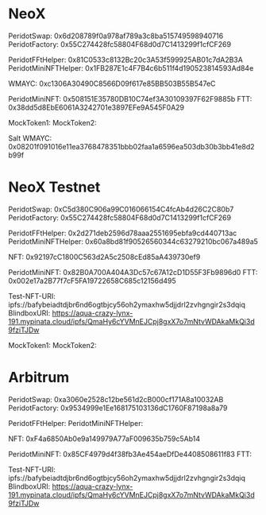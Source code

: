 # NeoX

PeridotSwap: 0x6d208789f0a978af789a3c8ba515749598940716
PeridotFactory: 0x55C274428fc58804F68d0d7C1413299f1cfCF269

PeridotFFtHelper: 0x81C0533c8132Bc20c3A53f599925AB01c7dA2B3A
PeridotMiniNFTHelper: 0x1FB287E1c4F7B4c6b511f4d190523814593Ad84e

WMAYC: 0xc1306A30490C8566D09f617e85BB503B55B547eC

PeridotMiniNFT: 0x508151E35780DB10C74ef3A30109397F62F9885b
FTT: 0x38dd5d8EbE6061A3242701e3897EFe9A545F0A29

MockToken1:
MockToken2:

Salt WMAYC: 0x08201f091016e11ea3768478351bbb02faa1a6596ea503db30b3bb41e8d2b99f

# NeoX Testnet

PeridotSwap: 0xC5d380C906a99C016066154C4fcAb4d26C2C80b7
PeridotFactory: 0x55C274428fc58804F68d0d7C1413299f1cfCF269

PeridotFFtHelper: 0x2d271deb2596d78aaa2551695ebfa9cd440713ac
PeridotMiniNFTHelper: 0x60a8bd81f90526560344c63279210bc067a489a5

NFT: 0x92197cC1800C563d2A5c2508cEd85aA439730ef9

PeridotMiniNFT: 0x82B0A700A404A3Dc57c67A12cD1D55F3Fb9896d0
FTT: 0x002e17a2B77f7cF5FA19722658C685c12156d495

Test-NFT-URI: ipfs://bafybeiadtdjbr6nd6ogtbjcy56oh2ymaxhw5djjdrl2zvhgngir2s3dqiq
BlindboxURI: https://aqua-crazy-lynx-191.mypinata.cloud/ipfs/QmaHy6cYVMnEJCpj8gxX7o7mNtvWDAkaMkQi3d9fziTJDw

MockToken1:
MockToken2:

# Arbitrum

PeridotSwap: 0xa3060e2528c12be561d2cB000cf171A8a10032AB
PeridotFactory: 0x9534999e1Ee168175103136dC1760F87198a8a79

PeridotFFtHelper:
PeridotMiniNFTHelper:

NFT: 0xF4a6850Ab0e9a149979A77aF009635b759c5Ab14

PeridotMiniNFT: 0x85CF4979d4f38fb3Ae454aeDfDe4408508611f83
FTT:

Test-NFT-URI: ipfs://bafybeiadtdjbr6nd6ogtbjcy56oh2ymaxhw5djjdrl2zvhgngir2s3dqiq
BlindboxURI: https://aqua-crazy-lynx-191.mypinata.cloud/ipfs/QmaHy6cYVMnEJCpj8gxX7o7mNtvWDAkaMkQi3d9fziTJDw
